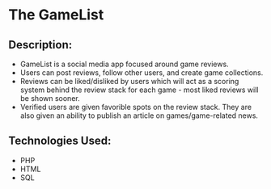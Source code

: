 # The GameList

## Description:
* GameList is a social media app focused around game reviews.
* Users can post reviews, follow other users, and create game collections.
* Reviews can be liked/disliked by users which will act as a scoring system behind the review stack for each game - most liked reviews will be shown sooner.
* Verified users are given favorible spots on the review stack. They are also given an ability to publish an article on games/game-related news.

## Technologies Used:
* PHP
* HTML
* SQL
